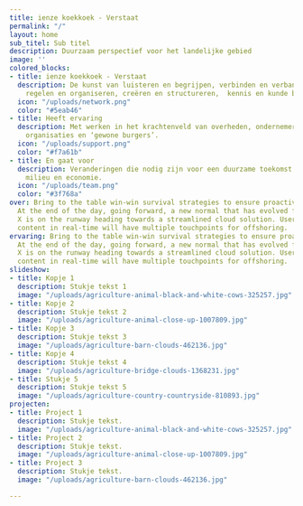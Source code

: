 ```yaml
---
title: ienze koekkoek - Verstaat
permalink: "/"
layout: home
sub_titel: Sub titel
description: Duurzaam perspectief voor het landelijke gebied
image: ''
colored_blocks:
- title: ienze koekkoek - Verstaat
  description: De kunst van luisteren en begrijpen, verbinden en verbanden leggen,
    regelen en organiseren, creëren en structureren,  kennis en kunde beschikbaar  maken.
  icon: "/uploads/network.png"
  color: "#5eab46"
- title: Heeft ervaring
  description: Met werken in het krachtenveld van overheden, ondernemers, maatschappelijke
    organisaties en ‘gewone burgers’.
  icon: "/uploads/support.png"
  color: "#f7a61b"
- title: En gaat voor
  description: Veranderingen die nodig zijn voor een duurzame toekomst. Dus voor mens,
    milieu en economie.
  icon: "/uploads/team.png"
  color: "#3f768a"
over: Bring to the table win-win survival strategies to ensure proactive domination.
  At the end of the day, going forward, a new normal that has evolved from generation
  X is on the runway heading towards a streamlined cloud solution. User generated
  content in real-time will have multiple touchpoints for offshoring.
ervaring: Bring to the table win-win survival strategies to ensure proactive domination.
  At the end of the day, going forward, a new normal that has evolved from generation
  X is on the runway heading towards a streamlined cloud solution. User generated
  content in real-time will have multiple touchpoints for offshoring.
slideshow:
- title: Kopje 1
  description: Stukje tekst 1
  image: "/uploads/agriculture-animal-black-and-white-cows-325257.jpg"
- title: Kopje 2
  description: Stukje tekst 2
  image: "/uploads/agriculture-animal-close-up-1007809.jpg"
- title: Kopje 3
  description: Stukje tekst 3
  image: "/uploads/agriculture-barn-clouds-462136.jpg"
- title: Kopje 4
  description: Stukje tekst 4
  image: "/uploads/agriculture-bridge-clouds-1368231.jpg"
- title: Stukje 5
  description: Stukje tekst 5
  image: "/uploads/agriculture-country-countryside-810893.jpg"
projecten:
- title: Project 1
  description: Stukje tekst.
  image: "/uploads/agriculture-animal-black-and-white-cows-325257.jpg"
- title: Project 2
  description: Stukje tekst.
  image: "/uploads/agriculture-animal-close-up-1007809.jpg"
- title: Project 3
  description: Stukje tekst.
  image: "/uploads/agriculture-barn-clouds-462136.jpg"

---
```

